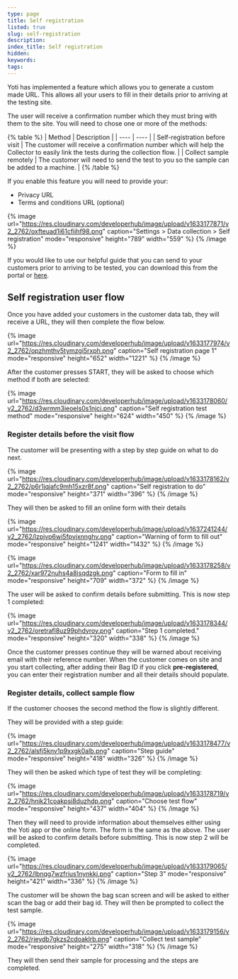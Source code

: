 ```yaml
---
type: page
title: Self registration
listed: true
slug: self-registration
description: 
index_title: Self registration
hidden: 
keywords: 
tags: 
---
```


Yoti has implemented a feature which allows you to generate a custom made URL. This allows all your users to fill in their details prior to arriving at the testing site.

The user will receive a confirmation number which they must bring with them to the site. You will need to chose one or more of the methods:

{% table %}
| Method | Description | 
| ---- | ---- | 
| Self-registration before visit | The customer will receive a confirmation number which will help the Collector to easily link the tests during the collection flow. | 
| Collect sample remotely | The customer will need to send the test to you so the sample can be added to a machine. | 
{% /table %}

If you enable this feature you will need to provide your:

- Privacy URL
- Terms and conditions URL (optional)

{% image url="https://res.cloudinary.com/developerhub/image/upload/v1633177871/v2_2762/oxfteuad1i61cfiihf98.png" caption="Settings &gt; Data collection &gt; Self registration" mode="responsive" height="789" width="559" %}
{% /image %}

If you would like to use our helpful guide that you can send to your customers prior to arriving to be tested, you can download this from the portal or [here](https://www.yoti.com/wp-content/uploads/Receiving-your-test-results-with-GeneMe-and-Yoti.pdf).

## Self registration user flow

Once you have added your customers in the customer data tab, they will receive a URL, they will then complete the flow below.

{% image url="https://res.cloudinary.com/developerhub/image/upload/v1633177974/v2_2762/opzhmthv5tymzgi5rxph.png" caption="Self registration page 1" mode="responsive" height="652" width="1221" %}
{% /image %}

After the customer presses START, they will be asked to choose which method if both are selected:

{% image url="https://res.cloudinary.com/developerhub/image/upload/v1633178060/v2_2762/d3wrmm3ieoels0s1njci.png" caption="Self registration test method" mode="responsive" height="624" width="450" %}
{% /image %}

### Register details before the visit flow

The customer will be presenting with a step by step guide on what to do next.

{% image url="https://res.cloudinary.com/developerhub/image/upload/v1633178162/v2_2762/p6r1jqjafc9mh15xzr8f.png" caption="Self registration to do" mode="responsive" height="371" width="396" %}
{% /image %}

They will then be asked to fill an online form with their details

{% image url="https://res.cloudinary.com/developerhub/image/upload/v1637241244/v2_2762/lzpjvp6wi5fpvjxnnghv.png" caption="Warning of form to fill out" mode="responsive" height="1241" width="1432" %}
{% /image %}

{% image url="https://res.cloudinary.com/developerhub/image/upload/v1633178258/v2_2762/xar972nuhs4a8isqdzgk.png" caption="Form to fill in" mode="responsive" height="709" width="372" %}
{% /image %}

The user will be asked to confirm details before submitting. This is now step 1 completed:

{% image url="https://res.cloudinary.com/developerhub/image/upload/v1633178344/v2_2762/oretrafl8uz99phdyroy.png" caption="Step 1 completed." mode="responsive" height="320" width="338" %}
{% /image %}

Once the customer presses continue they will be warned about receiving email with their reference number.  When the customer comes on site and you start collecting, after adding their Bag ID if you click **pre-registered**, you can enter their registration number and all their details should populate.

### Register details, collect sample flow

If the customer chooses the second method the flow is slightly different. 

They will be provided with a step guide:

{% image url="https://res.cloudinary.com/developerhub/image/upload/v1633178477/v2_2762/alsfj5knv1p9xxgk0alb.png" caption="Step guide" mode="responsive" height="418" width="326" %}
{% /image %}

They will then be asked which type of test they will be completing:

{% image url="https://res.cloudinary.com/developerhub/image/upload/v1633178719/v2_2762/hnik21coakpsi8duzhdp.png" caption="Choose test flow" mode="responsive" height="437" width="404" %}
{% /image %}

Then they will need to provide information about themselves either using the Yoti app or the online form.  The form is the same as the above. The user will be asked to confirm details before submitting. This is now step 2 will be completed.

{% image url="https://res.cloudinary.com/developerhub/image/upload/v1633179065/v2_2762/lbnqg7wzfrius1nynkkj.png" caption="Step 3" mode="responsive" height="421" width="336" %}
{% /image %}

The customer will be shown the bag scan screen and will be asked to either scan the bag or add their bag id. They will then be prompted to collect the test sample.

{% image url="https://res.cloudinary.com/developerhub/image/upload/v1633179156/v2_2762/rjeydb7gkzs2cdoaklrb.png" caption="Collect test sample" mode="responsive" height="275" width="318" %}
{% /image %}

They will then send their sample for processing and the steps are completed.